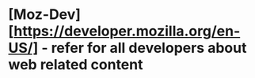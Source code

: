 # [Moz-Dev][https://developer.mozilla.org/en-US/] - refer for all developers about web related content 
